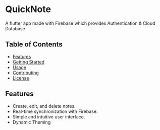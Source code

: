 # QuickNote

A flutter app made with Firebase which provides Authentication & Cloud Database

## Table of Contents
- [Features](#features)
- [Getting Started](#getting-started)
- [Usage](#usage)
- [Contributing](#contributing)
- [License](#license)

## Features
- Create, edit, and delete notes.
- Real-time synchronization with Firebase.
- Simple and intuitive user interface.
- Dynamic Theming
